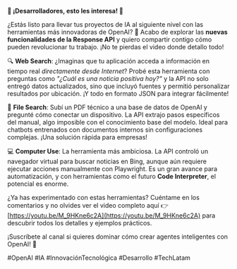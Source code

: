 **🌟 ¡Desarrolladores, esto les interesa! 🌟**  

¿Estás listo para llevar tus proyectos de IA al siguiente nivel con las herramientas más innovadoras de OpenAI? 🚀 Acabo de explorar las **nuevas funcionalidades de la Response API** y quiero compartir contigo cómo pueden revolucionar tu trabajo. ¡No te pierdas el video donde detallo todo!  

🔍 **Web Search**: ¿Imaginas que tu aplicación acceda a información en tiempo real *directamente desde Internet*? Probé esta herramienta con preguntas como *"¿Cuál es una noticia positiva hoy?"* y la API no solo entregó datos actualizados, sino que incluyó fuentes y permitió personalizar resultados por ubicación. ¡Y todo en formato JSON para integrar fácilmente!  

📂 **File Search**: Subí un PDF técnico a una base de datos de OpenAI y pregunté cómo conectar un dispositivo. La API extrajo pasos específicos del manual, algo imposible con el conocimiento base del modelo. Ideal para chatbots entrenados con documentos internos sin configuraciones complejas. ¡Una solución rápida para empresas!  

💻 **Computer Use**: La herramienta más ambiciosa. La API controló un navegador virtual para buscar noticias en Bing, aunque aún requiere ejecutar acciones manualmente con Playwright. Es un gran avance para automatización, y con herramientas como el futuro **Code Interpreter**, el potencial es enorme.  

¿Ya has experimentado con estas herramientas? Cuéntame en los comentarios y no olvides ver el video completo aquí 👉 [https://youtu.be/M_9HKne6c2A](https://youtu.be/M_9HKne6c2A) para descubrir todos los detalles y ejemplos prácticos.  

¡Suscríbete al canal si quieres dominar cómo crear agentes inteligentes con OpenAI! 🚀  

#OpenAI #IA #InnovaciónTecnológica #Desarrollo #TechLatam